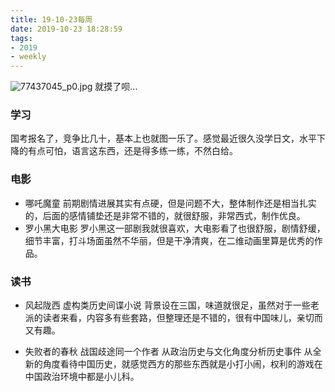 ```yaml
---
title: 19-10-23每周
date: 2019-10-23 18:28:59
tags: 
- 2019
- weekly
---
```


![77437045_p0.jpg](https://i.loli.net/2019/10/23/rCAzMHbvS9pjEFf.jpg)
就摸了呗...
<!-- more-->
### 学习
国考报名了，竞争比几十，基本上也就图一乐了。感觉最近很久没学日文，水平下降的有点可怕，语言这东西，还是得多练一练，不然白给。

### 电影
- 哪吒魔童 前期剧情进展其实有点硬，但是问题不大，整体制作还是相当扎实的，后面的感情铺垫还是非常不错的，就很舒服，非常西式，制作优良。
- 罗小黑大电影 罗小黑这一部剧我就很喜欢，大电影看了也很舒服，剧情舒缓，细节丰富，打斗场面虽然不华丽，但是干净清爽，在二维动画里算是优秀的作品。

### 读书
- 风起陇西 虚构类历史间谍小说 背景设在三国，味道就很足，虽然对于一些老派的读者来看，内容多有些套路，但整理还是不错的，很有中国味儿，亲切而又有趣。

- 失败者的春秋 战国歧途同一个作者 从政治历史与文化角度分析历史事件 从全新的角度看待中国历史，就感觉西方的那些东西就是小打小闹，权利的游戏在中国政治环境中都是小儿科。
